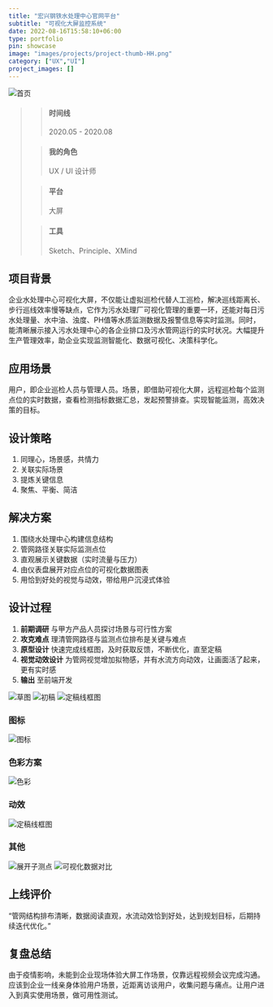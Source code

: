 ```yaml
---
title: "宏兴钢铁水处理中心官网平台"
subtitle: "可视化大屏监控系统"
date: 2022-08-16T15:58:10+06:00
type: portfolio
pin: showcase
image: "images/projects/project-thumb-HH.png"
category: ["UX","UI"]
project_images: []
---
```

![首页](/images/projects/HH/HH_HD_home.png)

>> #### 时间线
>> 2020.05 - 2020.08
>
>> #### 我的角色
>> UX / UI 设计师
>
>> #### 平台
>> 大屏
>
>> #### 工具
>> Sketch、Principle、XMind

## 项目背景
企业水处理中心可视化大屏，不仅能让虚拟巡检代替人工巡检，解决巡线距离长、步行巡线效率慢等缺点，它作为污水处理厂可视化管理的重要一环，还能对每日污水处理量、水中油、浊度、PH值等水质监测数据及报警信息等实时监测。同时，能清晰展示接入污水处理中心的各企业排口及污水管网运行的实时状况。大幅提升生产管理效率，助企业实现监测智能化、数据可视化、决策科学化。

## 应用场景
用户，即企业巡检人员与管理人员。场景，即借助可视化大屏，远程巡检每个监测点位的实时数据，查看检测指标数据汇总，发起预警排查。实现智能监测，高效决策的目标。

## 设计策略
1. 同理心，场景感，共情力
2. 关联实际场景
3. 提炼关键信息
4. 聚焦、平衡、简洁

## 解决方案
1. 围绕水处理中心构建信息结构
2. 管网路径关联实际监测点位
3. 直观展示关键数据（实时流量与压力）
4. 由仪表盘展开对应点位的可视化数据图表
5. 用恰到好处的视觉与动效，带给用户沉浸式体验

## 设计过程

1. **前期调研**
与甲方产品人员探讨场景与可行性方案
2. **攻克难点**
理清管网路径与监测点位排布是关键与难点
3. **原型设计**
快速完成线框图，及时获取反馈，不断优化，直至定稿
4. **视觉动效设计**
为管网视觉增加拟物感，并有水流方向动效，让画面活了起来，更有实时感
5. **输出** 至前端开发

![草图](/images/projects/HH/HH_draft.png)
![初稿](/images/projects/HH/HH_1080p.png)
![定稿线框图](/images/projects/HH/HH_HD_home_wireframe.png)

### 图标
![图标](/images/projects/HH/HH_HD_Icons.png)

### 色彩方案
![色彩](/images/projects/HH/HH_Colors.png)

### 动效
![定稿线框图](/images/projects/HH/HH_HD_home_flow.gif)

### 其他
![展开子测点](/images/projects/HH/HH_HD_home_sub.png)
![可视化数据对比](/images/projects/HH/HH_HD_chart_compare.png)

## 上线评价
“管网结构排布清晰，数据阅读直观，水流动效恰到好处，达到规划目标，后期持续迭代优化。”

## 复盘总结
由于疫情影响，未能到企业现场体验大屏工作场景，仅靠远程视频会议完成沟通。应该到企业一线亲身体验用户场景，近距离访谈用户，收集问题与痛点。让用户进入到真实使用场景，做可用性测试。
